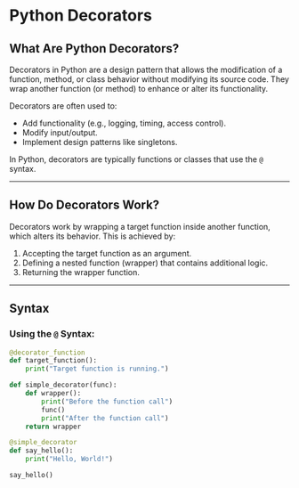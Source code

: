 # Python Decorators

## What Are Python Decorators?

Decorators in Python are a design pattern that allows the modification of a function, method, or class behavior without modifying its source code. They wrap another function (or method) to enhance or alter its functionality. 

Decorators are often used to:
- Add functionality (e.g., logging, timing, access control).
- Modify input/output.
- Implement design patterns like singletons.

In Python, decorators are typically functions or classes that use the `@` syntax.

---

## How Do Decorators Work?

Decorators work by wrapping a target function inside another function, which alters its behavior. This is achieved by:
1. Accepting the target function as an argument.
2. Defining a nested function (wrapper) that contains additional logic.
3. Returning the wrapper function.

---

## Syntax

### Using the `@` Syntax:
```python
@decorator_function
def target_function():
    print("Target function is running.")
```


```python
def simple_decorator(func):
    def wrapper():
        print("Before the function call")
        func()
        print("After the function call")
    return wrapper

@simple_decorator
def say_hello():
    print("Hello, World!")

say_hello()
```